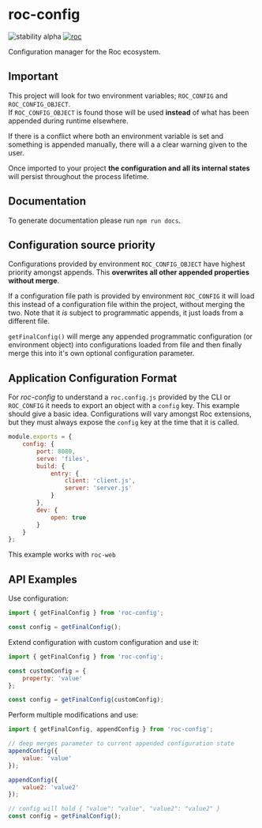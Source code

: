 # roc-config
![stability alpha](https://img.shields.io/badge/stability-alpha-red.svg)
[![roc](https://img.shields.io/npm/v/roc-config.svg)](https://www.npmjs.com/package/roc-config)

Configuration manager for the Roc ecosystem.

## Important

This project will look for two environment variables; `ROC_CONFIG` and `ROC_CONFIG_OBJECT`.  
If `ROC_CONFIG_OBJECT` is found those will be used **instead** of what has been appended during runtime elsewhere.

If there is a conflict where both an environment variable is set and something is appended manually, there will a a clear warning given to the user.

Once imported to your project **the configuration and all its internal states** will persist throughout the process lifetime.

## Documentation

To generate documentation please run `npm run docs`.

## Configuration source priority
Configurations provided by environment `ROC_CONFIG_OBJECT` have highest priority amongst appends. This **overwrites all other appended properties without merge**.

If a configuration file path is provided by environment `ROC_CONFIG` it will load this instead of a configuration file within the project, without merging the two. Note that it _is_ subject to programmatic appends, it just loads from a different file.

`getFinalConfig()` will merge any appended programmatic configuration (or environment object) into configurations loaded from file and then finally merge this into it's own optional configuration parameter.

## Application Configuration Format

For _roc-config_ to understand a `roc.config.js` provided by the CLI or `ROC_CONFIG` it needs to export an object with a `config` key. This example should give a basic idea. Configurations will vary amongst Roc extensions, but they must always expose the `config` key at the time that it is called.

```js
module.exports = {
    config: {
        port: 8080,
        serve: 'files',
        build: {
            entry: {
                client: 'client.js',
                server: 'server.js'
            }
        },
        dev: {
            open: true
        }
    }
};
```

This example works with `roc-web`

## API Examples

Use configuration:
```js
import { getFinalConfig } from 'roc-config';

const config = getFinalConfig();

```

Extend configuration with custom configuration and use it:
```js
import { getFinalConfig } from 'roc-config';

const customConfig = {
    property: 'value'
};

const config = getFinalConfig(customConfig);
```
Perform multiple modifications and use:
```js
import { getFinalConfig, appendConfig } from 'roc-config';

// deep merges parameter to current appended configuration state
appendConfig({
    value: 'value'
});

appendConfig({
    value2: 'value2'
});

// config will hold { "value": "value", "value2": "value2" }
const config = getFinalConfig();
```
